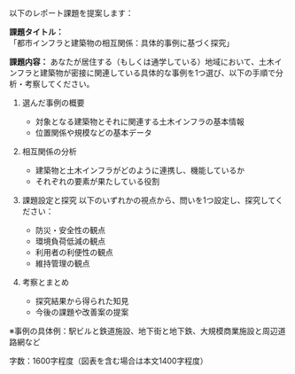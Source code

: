 以下のレポート課題を提案します：

**課題タイトル：**
「都市インフラと建築物の相互関係：具体的事例に基づく探究」

**課題内容：**
あなたが居住する（もしくは通学している）地域において、土木インフラと建築物が密接に関連している具体的な事例を1つ選び、以下の手順で分析・考察してください。

1. 選んだ事例の概要
   - 対象となる建築物とそれに関連する土木インフラの基本情報
   - 位置関係や規模などの基本データ

2. 相互関係の分析
   - 建築物と土木インフラがどのように連携し、機能しているか
   - それぞれの要素が果たしている役割

3. 課題設定と探究
   以下のいずれかの視点から、問いを1つ設定し、探究してください：
   - 防災・安全性の観点
   - 環境負荷低減の観点
   - 利用者の利便性の観点
   - 維持管理の観点

4. 考察とまとめ
   - 探究結果から得られた知見
   - 今後の課題や改善案の提案

※事例の具体例：駅ビルと鉄道施設、地下街と地下鉄、大規模商業施設と周辺道路網など

字数：1600字程度（図表を含む場合は本文1400字程度）